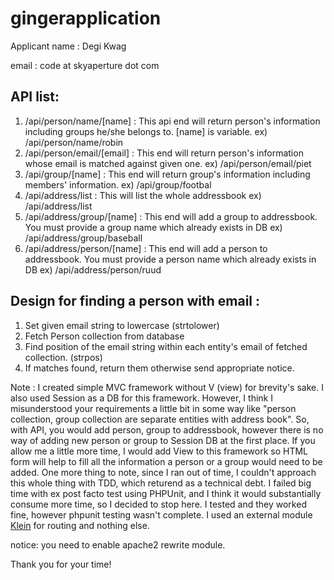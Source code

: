 # gingerapplication

Applicant name : Degi Kwag

email : code at skyaperture dot com

## API list: 

1. /api/person/name/[name] : This api end will return person's information including groups he/she belongs to. [name] is variable. ex) /api/person/name/robin
2. /api/person/email/[email] : This end will return person's information whose email is matched against given one. ex) /api/person/email/piet
3. /api/group/[name] : This end will return group's information including members' information. ex) /api/group/footbal
4. /api/address/list : This will list the whole addressbook ex) /api/address/list
5. /api/address/group/[name] : This end will add a group to addressbook. You must provide a group name which already exists in DB ex) /api/address/group/baseball
6. /api/address/person/[name] : This end will add a person to addressbook. You must provide a person name which already exists in DB ex) /api/address/person/ruud

## Design for finding a person with email : 
1. Set given email string to lowercase (strtolower)
2. Fetch Person collection from database 
3. Find position of the email string within each entity's email of fetched collection. (strpos)
4. If matches found, return them otherwise send appropriate notice.


Note : I created simple MVC framework without V (view) for brevity's sake. I also used Session as a DB for this framework. However, I think I misunderstood your requirements a little bit in some way like "person collection, group collection are separate entities with address book". So, with API, you would add person, group to addressbook, however there is no way of adding new person or group to Session DB at the first place. If you allow me a little more time, I would add View to this framework so HTML form will help to fill all the information a person or a group would need to be added. 
One more thing to note, since I ran out of time, I couldn't approach this whole thing with TDD, which returend as a technical debt. I failed big time with ex post facto test using PHPUnit, and I think it would substantially consume more time, so I decided to stop here.
I tested and they worked fine, however phpunit testing wasn't complete.
I used an external module <a href="https://github.com/klein/klein.php">Klein</a> for routing and nothing else.

notice: you need to enable apache2 rewrite module.

Thank you for your time!

